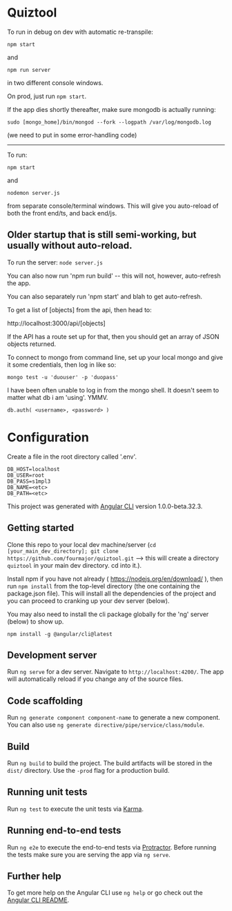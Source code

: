 # Quiztool

To run in debug on dev with automatic re-transpile:

```npm start```

and

```npm run server```

in two different console windows.

On prod, just run ```npm start```.

If the app dies shortly thereafter, make sure mongodb is actually running:

```sudo [mongo_home]/bin/mongod --fork --logpath /var/log/mongodb.log```

(we need to put in some error-handling code)


---

To run:

```npm start```

and

```nodemon server.js```

from separate console/terminal windows. This will give  you auto-reload of both the front end/ts, and back end/js.


## Older startup that is still semi-working, but usually without auto-reload.

To run the server: `node server.js`

You can also now run 'npm run build' -- this will not, however, auto-refresh the app.

You can also separately run 'npm start' and blah to get auto-refresh.

To get a list of [objects] from the api, then head to:

http://localhost:3000/api/[objects]

If the API has a route set up for that, then you should get an array of JSON objects returned.

To connect to mongo from command line, set up your local mongo and give it some credentials, then log in like so:

```
mongo test -u 'duouser' -p 'duopass'
```

I have been often unable to log in from the mongo shell. It doesn't seem to matter what db i am 'using'. YMMV.

```
db.auth( <username>, <password> )
```


# Configuration

Create a file in the root directory called '.env'.
```
DB_HOST=localhost
DB_USER=root
DB_PASS=s1mpl3
DB_NAME=<etc>
DB_PATH=<etc>
```


This project was generated with [Angular CLI](https://github.com/angular/angular-cli) version 1.0.0-beta.32.3.

## Getting started

Clone this repo to your local dev machine/server (`cd [your_main_dev_directory]; git clone https://github.com/fourmajor/quiztool.git` --> this will create a directory `quiztool` in your main dev directory. cd into it.).

Install npm if you have not already ( https://nodejs.org/en/download/ ), then run `npm install` from the top-level directory (the one containing the package.json file). This will install all the dependencies of the project and you can proceed to cranking up your dev server (below).

You may also need to install the cli package globally for the 'ng' server (below) to show up.

`npm install -g @angular/cli@latest`

## Development server
Run `ng serve` for a dev server. Navigate to `http://localhost:4200/`. The app will automatically reload if you change any of the source files.

## Code scaffolding

Run `ng generate component component-name` to generate a new component. You can also use `ng generate directive/pipe/service/class/module`.

## Build

Run `ng build` to build the project. The build artifacts will be stored in the `dist/` directory. Use the `-prod` flag for a production build.

## Running unit tests

Run `ng test` to execute the unit tests via [Karma](https://karma-runner.github.io).

## Running end-to-end tests

Run `ng e2e` to execute the end-to-end tests via [Protractor](http://www.protractortest.org/).
Before running the tests make sure you are serving the app via `ng serve`.

## Further help

To get more help on the Angular CLI use `ng help` or go check out the [Angular CLI README](https://github.com/angular/angular-cli/blob/master/README.md).
